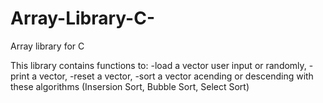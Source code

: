 # Array-Library-C-
Array library for C

This library contains functions to:
-load a vector user input or randomly, 
-print a vector, 
-reset a vector, 
-sort a vector acending or descending with these algorithms (Insersion Sort, Bubble Sort, Select Sort)

